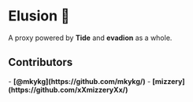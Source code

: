 # Elusion 🚀
A proxy powered by **Tide** and **evadion** as a whole.

<h2>Contributors</h2>
- <strong>[@mkykg](https://github.com/mkykg/)</strong>
- <strong><italic>[mizzery](https://github.com/xXmizzeryXx/)</italic></strong>
